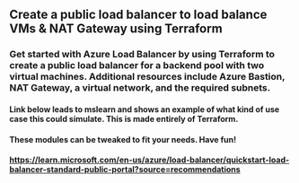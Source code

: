 ## Create a public load balancer to load balance VMs & NAT Gateway using Terraform

### Get started with Azure Load Balancer by using Terraform to create a public load balancer for a backend pool with two virtual machines. Additional resources include Azure Bastion, NAT Gateway, a virtual network, and the required subnets.

#### Link below leads to mslearn and shows an example of what kind of use case this could simulate. This is made entirely of Terraform.
#### These modules can be tweaked to fit your needs. Have fun!

#### https://learn.microsoft.com/en-us/azure/load-balancer/quickstart-load-balancer-standard-public-portal?source=recommendations